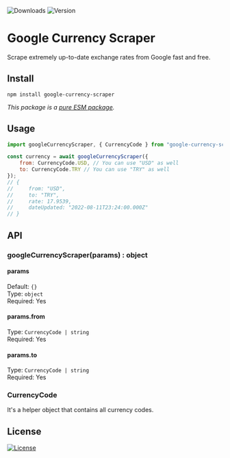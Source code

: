 ![Downloads](https://img.shields.io/npm/dm/google-currency-scraper)
![Version](https://img.shields.io/github/package-json/v/ozgurg/google-currency-scraper)

# Google Currency Scraper

Scrape extremely up-to-date exchange rates from Google fast and free.

## Install

```shell
npm install google-currency-scraper
```

_This package is a [pure ESM package](https://gist.github.com/sindresorhus/a39789f98801d908bbc7ff3ecc99d99c)._

## Usage

```javascript
import googleCurrencyScraper, { CurrencyCode } from "google-currency-scraper";

const currency = await googleCurrencyScraper({
    from: CurrencyCode.USD, // You can use "USD" as well
    to: CurrencyCode.TRY // You can use "TRY" as well
});
// {
//     from: "USD",
//     to: "TRY",
//     rate: 17.9539,
//     dateUpdated: "2022-08-11T23:24:00.000Z"
// }
```

## API

### googleCurrencyScraper(params) : object

#### params

Default: <code>{}</code>\
Type: <code>object</code>\
Required: Yes

#### params.from

Type: <code>CurrencyCode | string</code>\
Required: Yes

#### params.to

Type: <code>CurrencyCode | string</code>\
Required: Yes

### CurrencyCode

It's a helper object that contains all currency codes.

## License

[![License](https://img.shields.io/github/license/ozgurg/google-currency-scraper)](https://github.com/ozgurg/google-currency-scraper/blob/main/LICENSE)
